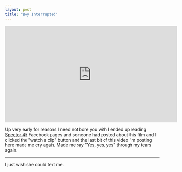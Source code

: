 ```yaml
---
layout: post
title: "Boy Interrupted"
---
```


<iframe width="560" height="315" src="https://www.youtube-nocookie.com/embed/dDNoWdyoGFY" title="YouTube video player" frameborder="0" allow="accelerometer; autoplay; clipboard-write; encrypted-media; gyroscope; picture-in-picture" allowfullscreen></iframe>

Up very early for reasons I need not bore you with I ended up reading [Spector 45]({{site.url}}/2011/01/08/frankie/) Facebook pages and someone had posted about this film and I clicked the "watch a clip" button and the last bit of this video I'm posting here made me cry [again]({{site.url}}/2011/06/13/best-worst-of-times/). Made me say "Yes, yes, yes" through my tears again.

---

I just wish she could text me.
